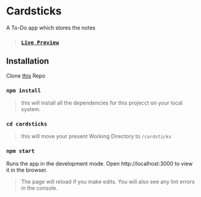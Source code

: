 # Cardsticks
 A To-Do app which stores the notes 
> ###  [`Live Preview`](https://cardsticks.vercel.app)
## Installation
Clone [this](https://github.com/tushartiwari7/Cardsticks) Repo
### `npm install` 
 > this will install all the dependencies for this projecct on your local system. 
 ### `cd cardsticks`
 > this will move your present Working Directory to `/cardsticks`
 
 ### `npm start`
 Runs the app in the development mode.
Open http://localhost:3000 to view it in the browser.

> The page will reload if you make edits.
You will also see any lint errors in the console.

